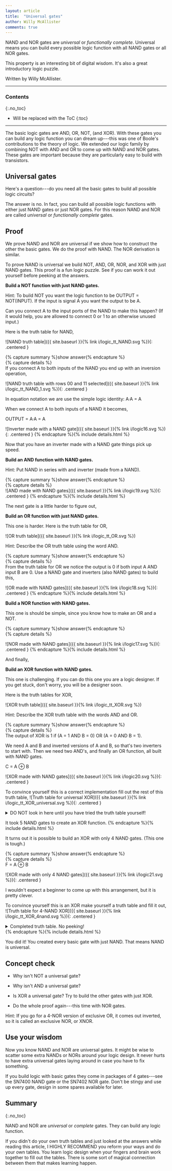 ```yaml
---
layout: article
title:  "Universal gates"
author: Willy McAllister
comments: true
---
```


NAND and NOR gates are *universal* or *functionally complete*. Universal means you can build every possible logic function with all NAND gates or all NOR gates.

This property is an interesting bit of digital wisdom. It's also a great introductory logic puzzle.

Written by Willy McAllister.

----

### Contents
{:.no_toc}

* Will be replaced with the ToC
{:toc}

----

The basic logic gates are AND, OR, NOT, (and XOR). With these gates you can build any logic function you can dream up---this was one of Boole's contributions to the theory of logic. We extended our logic family by combining NOT with AND and OR to come up with NAND and NOR gates. These gates are important because they are particularly easy to build with transistors.

## Universal gates

Here's a question---do you need all the basic gates to build all possible logic circuits?

The answer is no. In fact, you can build all possible logic functions with either just NAND gates or just NOR gates. For this reason NAND and NOR are called *universal* or *functionally complete* gates.

## Proof

We prove NAND and NOR are universal if we show how to construct the other the basic gates. We do the proof with NAND. The NOR derivation is similar.

To prove NAND is universal we build NOT, AND, OR, NOR, and XOR with just NAND gates. This proof is a fun logic puzzle. See if you can work it out yourself before peeking at the answers.

**Build a NOT function with just NAND gates.**

Hint: To build NOT you want the logic function to be OUTPUT = NOT(INPUT). If the input is signal A you want the output to be <span class="oline">A</span>. 

Can you connect A to the input ports of the NAND to make this happen? (If it would help, you are allowed to connect 0 or 1 to an otherwise unused input.)

Here is the truth table for NAND, 

![NAND truth table]({{ site.baseurl }}{% link i/logic_tt_NAND.svg %}){: .centered }

{% capture summary %}show answer{% endcapture %}  
{% capture details %}  
If you connect A to both inputs of the NAND you end up with an inversion operation,

![NAND truth table with rows 00 and 11 selected]({{ site.baseurl }}{% link i/logic_tt_NAND_1.svg %}){: .centered }

In equation notation we are use the simple logic identity: A&middot;A = A

When we connect A to both inputs of a NAND it becomes,

OUTPUT = <span class="oline">A&middot;A</span> = <span class="oline">A</span>

![Inverter made with a NAND gate]({{ site.baseurl }}{% link i/logic16.svg %}){: .centered }
{% endcapture %}{% include details.html %} 

Now that you have an inverter made with a NAND gate things pick up speed. 

**Build an AND function with NAND gates.**

Hint: Put NAND in series with and inverter (made from a NAND). 

{% capture summary %}show answer{% endcapture %}  
{% capture details %}  
![AND made with NAND gates]({{ site.baseurl }}{% link i/logic19.svg %}){: .centered }
{% endcapture %}{% include details.html %} 

The next gate is a little harder to figure out,

**Build an OR function with just NAND gates.**

This one is harder. Here is the truth table for OR,

![OR truth table]({{ site.baseurl }}{% link i/logic_tt_OR.svg %})

Hint: Describe the OR truth table using the word AND.

{% capture summary %}show answer{% endcapture %}  
{% capture details %}  
From the truth table for OR we notice the output is 0 if both input A AND input B are 0. Use a NAND gate and inverters (also NAND gates) to build this,

![OR made with NAND gates]({{ site.baseurl }}{% link i/logic18.svg %}){: .centered }
{% endcapture %}{% include details.html %} 

**Build a NOR function with NAND gates.**

This one is should be simple, since you know how to make an OR and a NOT.

{% capture summary %}show answer{% endcapture %}  
{% capture details %}  

![NOR made with NAND gates]({{ site.baseurl }}{% link i/logic17.svg %}){: .centered }
{% endcapture %}{% include details.html %} 

And finally,

**Build an XOR function with NAND gates.**

This one is challenging. If you can do this one you are a logic designer. If you get stuck, don't worry, you will be a designer soon.

Here is the truth tables for XOR,

![XOR truth table]({{ site.baseurl }}{% link i/logic_tt_XOR.svg %})

Hint: Describe the XOR truth table with the words AND and OR.

{% capture summary %}show answer{% endcapture %}  
{% capture details %}  
The output of XOR is 1 if (A = 1 AND B = 0) OR (A = 0 AND B = 1). 

We need A and B and inverted versions of A and B, so that's two inverters to start with. Then we need two AND's, and finally an OR function, all built with NAND gates. 

C = A $\oplus$ B

![XOR made with NAND gates]({{ site.baseurl }}{% link i/logic20.svg %}){: .centered }

To convince yourself this is a correct implementation fill out the rest of this truth table,
![Truth table for universal XOR]({{ site.baseurl }}{% link i/logic_tt_XOR_universal.svg %}){: .centered }
<details>
    <summary>DO NOT look in here until you have tried the truth table yourself!</summary>
        <img class="centered" src="/i/logic_tt_XOR_universal_solved.svg" alt="Truth table for universal XOR solved">
</details>

It took 5 NAND gates to create an XOR function.
{% endcapture %}{% include details.html %}

It turns out it is possible to build an XOR with only 4 NAND gates. (This one is tough.)

{% capture summary %}show answer{% endcapture %}  
{% capture details %}  
F = A $\oplus$ B

![XOR made with only 4 NAND gates]({{ site.baseurl }}{% link i/logic21.svg %}){: .centered }

I wouldn't expect a beginner to come up with this arrangement, but it is pretty clever.

To convince yourself this is an XOR make yourself a truth table and fill it out,
![Truth table for 4-NAND XOR]({{ site.baseurl }}{% link i/logic_tt_XOR_4nand.svg %}){: .centered }
<details>
    <summary>Completed truth table. No peeking!</summary>
        <img class="centered" src="/i/logic_tt_XOR_4nand_solved.svg" alt="Truth table for 4-NAND XOR solved">
</details>
{% endcapture %}{% include details.html %}

You did it! You created every basic gate with just NAND. That means NAND is universal.

## Concept check

* Why isn't NOT a universal gate?

* Why isn't AND a universal gate?

* Is XOR a universal gate? Try to build the other gates with just XOR.

* Do the whole proof again---this time with NOR gates.

Hint: If you go for a 4-NOR version of exclusive OR, it comes out inverted, so it is called an exclusive NOR, or XNOR. 

## Use your wisdom

Now you know NAND and NOR are universal gates. It might be wise to scatter some extra NANDs or NORs around your logic design. It never hurts to have extra universal gates laying around in case you have to fix something. 

If you build logic with basic gates they come in packages of 4 gates---see the SN7400 NAND gate or the SN7402 NOR gate. Don't be stingy and use up every gate, design in some spares available for later.

## Summary
{:.no_toc}

NAND and NOR are *universal* or *complete* gates. They can build any logic function.

If you didn't do your own truth tables and just looked at the answers while reading this article, I HIGHLY RECOMMEND you reform your ways and do your own tables. You learn logic design when your fingers and brain work together to fill out the tables. There is some sort of magical connection between them that makes learning happen.